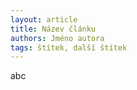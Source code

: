```yaml
--- 
layout: article 
title: Název článku 
authors: Jméno autora 
tags: štítek, další štítek 
---
```


abc